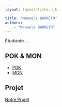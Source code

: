 ```yaml
---
layout: layout/fiche.njk

title: "Manuela BARRETO"
authors:
    - "Manuela BARRETO"
---
```


Étudiante ...

## POK & MON

- [POK](./pok)
- [MON](./mon)

## Projet

[Notre Projet](../../20XX-20YY/_projets/notre-projet)
